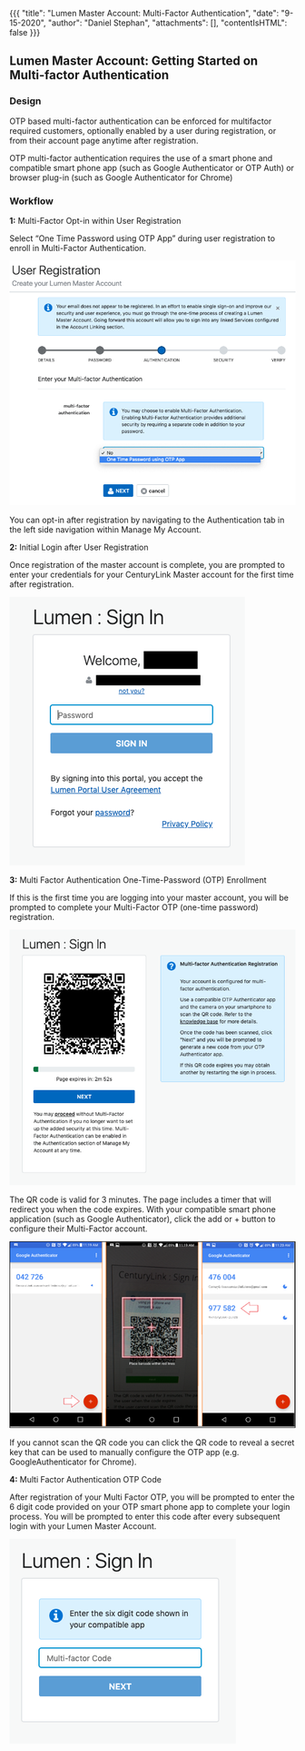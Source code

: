 {{{
  "title": "Lumen Master Account: Multi-Factor Authentication",
  "date": "9-15-2020",
  "author": "Daniel Stephan",
  "attachments": [],
  "contentIsHTML": false
}}}

## Lumen Master Account: Getting Started on Multi-factor Authentication
### Design
OTP based multi-factor authentication can be enforced for multifactor required customers, optionally enabled by a user during registration, or from their account page anytime after registration.

OTP multi-factor authentication requires the use of a smart phone and compatible smart phone app (such as Google Authenticator or OTP Auth) or browser plug-in (such as Google Authenticator for Chrome)
### Workflow

**1:** Multi-Factor Opt-in within User Registration

Select “One Time Password using OTP App” during user registration to enroll in Multi-Factor Authentication.

![lma-registration-4.PNG](../../images/lma-registration-4.png)

You can opt-in after registration by navigating to the Authentication tab in the left side navigation within Manage My Account.

**2:** Initial Login after User Registration

Once registration of the master account is complete, you are prompted to enter your credentials for your CenturyLink Master account for the first time after registration.  

![lma-registration-7.PNG](../../images/lma-registration-7.png)

**3:** Multi Factor Authentication One-Time-Password (OTP) Enrollment

If this is the first time you are logging into your master account, you will be prompted to complete your Multi-Factor OTP (one-time password) registration.

![lma-mfa-1.PNG](../../images/lma-mfa-1.png)

The QR code is valid for 3 minutes. The page includes a timer that will redirect you when the code expires.
With your compatible smart phone application (such as Google Authenticator), click the add or + button to configure their Multi-Factor account.

![lma-mfa-3.PNG](../../images/lma-mfa-3.png)

If you cannot scan the QR code you can click the QR code to reveal a secret key that can be used to manually configure the OTP app (e.g. GoogleAuthenticator for Chrome).

**4:** Multi Factor Authentication OTP Code

After registration of your Multi Factor OTP, you will be prompted to enter the 6 digit code provided on your OTP smart phone app to complete your login process.  You will be prompted to enter this code after every subsequent login with your Lumen Master Account.

![lma-mfa-2.PNG](../../images/lma-mfa-2.png)
